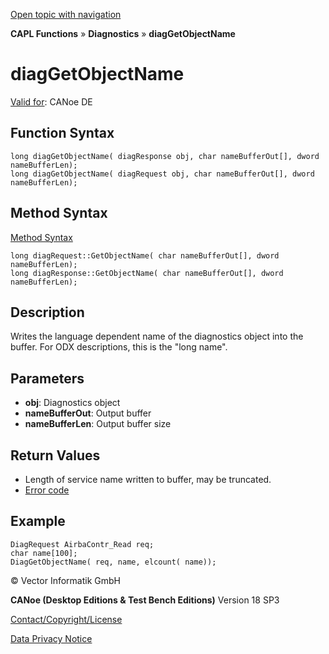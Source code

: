 [Open topic with navigation](../../../../../CANoeDEFamily.htm#Topics/CAPLFunctions/Diagnostics/Functions/CAPLfunctionDiagGetObjectName.md)

**CAPL Functions** » **Diagnostics** » **diagGetObjectName**

# diagGetObjectName

[Valid for](../../../Shared/FeatureAvailability.md): CANoe DE

## Function Syntax

```
long diagGetObjectName( diagResponse obj, char nameBufferOut[], dword nameBufferLen);
long diagGetObjectName( diagRequest obj, char nameBufferOut[], dword nameBufferLen);
```

## Method Syntax

[Method Syntax](../../../Shared/CAPL/General/ClassesAndObjects.md)

```
long diagRequest::GetObjectName( char nameBufferOut[], dword nameBufferLen);
long diagResponse::GetObjectName( char nameBufferOut[], dword nameBufferLen);
```

## Description

Writes the language dependent name of the diagnostics object into the buffer. For ODX descriptions, this is the "long name".

## Parameters

- **obj**: Diagnostics object
- **nameBufferOut**: Output buffer
- **nameBufferLen**: Output buffer size

## Return Values

- Length of service name written to buffer, may be truncated.
- [Error code](../CAPLfunctionsDiagnosticsErrorCode.md)

## Example

```plaintext
DiagRequest AirbaContr_Read req;
char name[100];
DiagGetObjectName( req, name, elcount( name));
```

© Vector Informatik GmbH

**CANoe (Desktop Editions & Test Bench Editions)** Version 18 SP3

[Contact/Copyright/License](../../../Shared/ContactCopyrightLicense.md)

[Data Privacy Notice](https://www.vector.com/int/en/company/get-info/privacy-policy/)